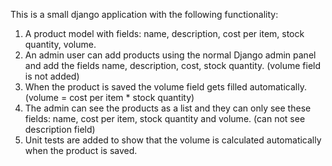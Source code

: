 This is a small django application with the following functionality:

1. A product model with fields: name, description, cost per item, stock quantity, volume.
2. An admin user can add products using the normal Django admin panel and add the fields name, description, cost, stock quantity. (volume field is not added)
3. When the product is saved the volume field gets filled automatically. (volume = cost per item * stock quantity)
4. The admin can see the products as a list and they can only see these fields: name, cost per item, stock quantity and volume. (can not see description field)
5. Unit tests are added to show that the volume is calculated automatically when the product is saved.
